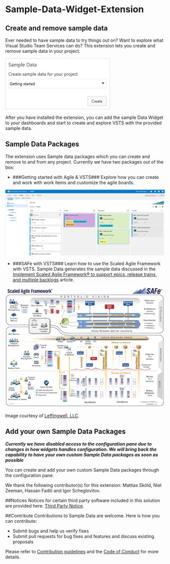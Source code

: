 # Sample-Data-Widget-Extension

## Create and remove sample data ##

Ever needed to have sample data to try things out on? Want to explore what Visual Studio Team Services can do? This extension lets you create and remove sample data in your project.

![](src/SampleData/img/SampleDataWidget.png)

After you have installed the extension, you can add the sample Data Widget to your dashboards and start to create and explore VSTS with the provided sample data.
 
## Sample Data Packages ##
The extension uses Sample data packages which you can create and remove to and from any project. 
Currently we have two packages out of the box: 


- ###Getting started with Agile & VSTS### 
Explore how you can create and work with work items and customize the agile boards.

![](src/SampleData/img//WIs.png)

- ###SAFe with VSTS###
Learn how to use the Scaled Agile Framework with VSTS. Sample Data generates the sample data discussed in the [Implement Scaled Agile Framework® to support epics, release trains, and multiple backlogs](https://www.visualstudio.com/docs/work/scale/scaled-agile-framework) article.

![](src/SampleData/img//safe-concepts-poster.png)

Image courtesy of [Leffingwell, LLC](http://scaledagileframework.com/).

## Add your own Sample Data Packages ###
***Currently we have disabled access to the configuration pane due to changes in how widgets handles configuration. We will bring back the capability to have your own custom Sample Data packages as soon as possible***

You can create and add your own custom Sample Data packages through the configuration pane.

We thank the following contributor(s) for this extension: Mattias Sköld, Niel Zeeman, Hassan Fadili and Igor Scheglovitov.

##Notices
Notices for certain third party software included in this solution are provided here: [Third Party Notice](ThirdPartyNotices.txt).

##Contribute
Contributions to Sample Data are welcome. Here is how you can contribute:  

- Submit bugs and help us verify fixes  
- Submit pull requests for bug fixes and features and discuss existing proposals   

Please refer to [Contribution guidelines](.github/CONTRIBUTING.md) and the [Code of Conduct](.github/COC.md) for more details.
